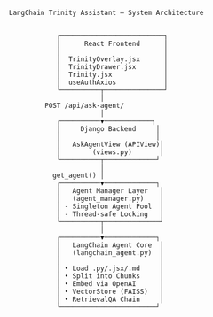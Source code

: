                                 
                    LangChain Trinity Assistant – System Architecture                            
                                
                                
                                ┌──────────────────────────┐
                                │      React Frontend      │
                                │                          │
                                │  TrinityOverlay.jsx      │
                                │  TrinityDrawer.jsx       │
                                │  Trinity.jsx             │
                                │  useAuthAxios            │
                                └──────────┬───────────────┘
                                           │
                             POST /api/ask-agent/
                                           │
                                ┌──────────▼────────────┐
                                │     Django Backend     │
                                │                        │
                                │   AskAgentView (APIView)│
                                │        (views.py)       │
                                └──────────┬─────────────┘
                                           │
                               get_agent() │
                                ┌──────────▼─────────────┐
                                │   Agent Manager Layer   │
                                │   (agent_manager.py)    │
                                │ - Singleton Agent Pool  │
                                │ - Thread-safe Locking   │
                                └──────────┬──────────────┘
                                           │
                                ┌──────────▼─────────────┐
                                │   LangChain Agent Core  │
                                │   (langchain_agent.py)  │
                                │                         │
                                │ • Load .py/.jsx/.md     │
                                │ • Split into Chunks     │
                                │ • Embed via OpenAI      │
                                │ • VectorStore (FAISS)   │
                                │ • RetrievalQA Chain     │
                                └────────────────────────┘

